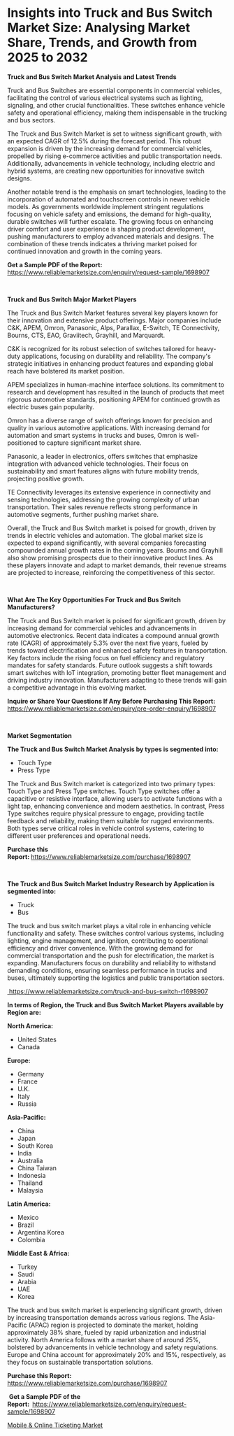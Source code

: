<p><h1>Insights into Truck and Bus Switch Market Size: Analysing Market Share, Trends, and Growth from 2025 to 2032</h1></p><p><strong>Truck and Bus Switch Market Analysis and Latest Trends</strong></p>
<p><p>Truck and Bus Switches are essential components in commercial vehicles, facilitating the control of various electrical systems such as lighting, signaling, and other crucial functionalities. These switches enhance vehicle safety and operational efficiency, making them indispensable in the trucking and bus sectors.</p><p>The Truck and Bus Switch Market is set to witness significant growth, with an expected CAGR of 12.5% during the forecast period. This robust expansion is driven by the increasing demand for commercial vehicles, propelled by rising e-commerce activities and public transportation needs. Additionally, advancements in vehicle technology, including electric and hybrid systems, are creating new opportunities for innovative switch designs.</p><p>Another notable trend is the emphasis on smart technologies, leading to the incorporation of automated and touchscreen controls in newer vehicle models. As governments worldwide implement stringent regulations focusing on vehicle safety and emissions, the demand for high-quality, durable switches will further escalate. The growing focus on enhancing driver comfort and user experience is shaping product development, pushing manufacturers to employ advanced materials and designs. The combination of these trends indicates a thriving market poised for continued innovation and growth in the coming years.</p></p>
<p><strong>Get a Sample PDF of the Report:&nbsp;</strong> <a href="https://www.reliablemarketsize.com/enquiry/request-sample/1698907?utm_campaign=1197&utm_medium=2&utm_source=Github&utm_content=ia&utm_term=09012025&utm_id=truck-and-bus-switch">https://www.reliablemarketsize.com/enquiry/request-sample/1698907</a></p>
<p>&nbsp;</p>
<p><strong>Truck and Bus Switch Major Market Players</strong></p>
<p><p>The Truck and Bus Switch Market features several key players known for their innovation and extensive product offerings. Major companies include C&K, APEM, Omron, Panasonic, Alps, Parallax, E-Switch, TE Connectivity, Bourns, CTS, EAO, Graviitech, Grayhill, and Marquardt. </p><p>C&K is recognized for its robust selection of switches tailored for heavy-duty applications, focusing on durability and reliability. The company's strategic initiatives in enhancing product features and expanding global reach have bolstered its market position.</p><p>APEM specializes in human-machine interface solutions. Its commitment to research and development has resulted in the launch of products that meet rigorous automotive standards, positioning APEM for continued growth as electric buses gain popularity.</p><p>Omron has a diverse range of switch offerings known for precision and quality in various automotive applications. With increasing demand for automation and smart systems in trucks and buses, Omron is well-positioned to capture significant market share.</p><p>Panasonic, a leader in electronics, offers switches that emphasize integration with advanced vehicle technologies. Their focus on sustainability and smart features aligns with future mobility trends, projecting positive growth.</p><p>TE Connectivity leverages its extensive experience in connectivity and sensing technologies, addressing the growing complexity of urban transportation. Their sales revenue reflects strong performance in automotive segments, further pushing market share.</p><p>Overall, the Truck and Bus Switch market is poised for growth, driven by trends in electric vehicles and automation. The global market size is expected to expand significantly, with several companies forecasting compounded annual growth rates in the coming years. Bourns and Grayhill also show promising prospects due to their innovative product lines. As these players innovate and adapt to market demands, their revenue streams are projected to increase, reinforcing the competitiveness of this sector.</p></p>
<p>&nbsp;</p>
<p><strong>What Are The Key Opportunities For Truck and Bus Switch Manufacturers?</strong></p>
<p><p>The Truck and Bus Switch market is poised for significant growth, driven by increasing demand for commercial vehicles and advancements in automotive electronics. Recent data indicates a compound annual growth rate (CAGR) of approximately 5.3% over the next five years, fueled by trends toward electrification and enhanced safety features in transportation. Key factors include the rising focus on fuel efficiency and regulatory mandates for safety standards. Future outlook suggests a shift towards smart switches with IoT integration, promoting better fleet management and driving industry innovation. Manufacturers adapting to these trends will gain a competitive advantage in this evolving market.</p></p>
<p><strong>Inquire or Share Your Questions If Any Before Purchasing This Report:</strong> <a href="https://www.reliablemarketsize.com/enquiry/pre-order-enquiry/1698907?utm_campaign=1197&utm_medium=2&utm_source=Github&utm_content=ia&utm_term=09012025&utm_id=truck-and-bus-switch">https://www.reliablemarketsize.com/enquiry/pre-order-enquiry/1698907</a></p>
<p>&nbsp;</p>
<p><strong>Market Segmentation</strong></p>
<p><strong>The Truck and Bus Switch Market Analysis by types is segmented into:</strong></p>
<p><ul><li>Touch Type</li><li>Press Type</li></ul></p>
<p><p>The Truck and Bus Switch market is categorized into two primary types: Touch Type and Press Type switches. Touch Type switches offer a capacitive or resistive interface, allowing users to activate functions with a light tap, enhancing convenience and modern aesthetics. In contrast, Press Type switches require physical pressure to engage, providing tactile feedback and reliability, making them suitable for rugged environments. Both types serve critical roles in vehicle control systems, catering to different user preferences and operational needs.</p></p>
<p><strong>Purchase this Report:&nbsp;</strong><a href="https://www.reliablemarketsize.com/purchase/1698907?utm_campaign=1197&utm_medium=2&utm_source=Github&utm_content=ia&utm_term=09012025&utm_id=truck-and-bus-switch">https://www.reliablemarketsize.com/purchase/1698907</a></p>
<p>&nbsp;</p>
<p><strong>The Truck and Bus Switch Market Industry Research by Application is segmented into:</strong></p>
<p><ul><li>Truck</li><li>Bus</li></ul></p>
<p><p>The truck and bus switch market plays a vital role in enhancing vehicle functionality and safety. These switches control various systems, including lighting, engine management, and ignition, contributing to operational efficiency and driver convenience. With the growing demand for commercial transportation and the push for electrification, the market is expanding. Manufacturers focus on durability and reliability to withstand demanding conditions, ensuring seamless performance in trucks and buses, ultimately supporting the logistics and public transportation sectors.</p></p>
<p><a href="https://www.reliablemarketsize.com/truck-and-bus-switch-r1698907?utm_campaign=1197&utm_medium=2&utm_source=Github&utm_content=ia&utm_term=09012025&utm_id=truck-and-bus-switch">&nbsp;https://www.reliablemarketsize.com/truck-and-bus-switch-r1698907</a></p>
<p><strong>In terms of Region, the Truck and Bus Switch Market Players available by Region are:</strong></p>
<p>
    <p> <strong> North America: </strong>
        <ul>
            <li>United States</li>
            <li>Canada</li>
        </ul>
        </p> 
    <p> <strong> Europe: </strong>
        <ul>
            <li>Germany</li>
            <li>France</li>
            <li>U.K.</li>
            <li>Italy</li>
            <li>Russia</li>
        </ul>
        </p> 
    <p> <strong> Asia-Pacific: </strong>
        <ul>
            <li>China</li>
            <li>Japan</li>
            <li>South Korea</li>
            <li>India</li>
            <li>Australia</li>
            <li>China Taiwan</li>
            <li>Indonesia</li>
            <li>Thailand</li>
            <li>Malaysia</li>
        </ul>
        </p> 
    <p> <strong> Latin America: </strong>
        <ul>
            <li>Mexico</li>
            <li>Brazil</li>
            <li>Argentina Korea</li>
            <li>Colombia</li>
        </ul>
        </p> 
    <p> <strong> Middle East & Africa: </strong>
        <ul>
            <li>Turkey</li>
            <li>Saudi</li>
            <li>Arabia</li>
            <li>UAE</li>
            <li>Korea</li>
        </ul>
    </p>
    </p>
<p><p>The truck and bus switch market is experiencing significant growth, driven by increasing transportation demands across various regions. The Asia-Pacific (APAC) region is projected to dominate the market, holding approximately 38% share, fueled by rapid urbanization and industrial activity. North America follows with a market share of around 25%, bolstered by advancements in vehicle technology and safety regulations. Europe and China account for approximately 20% and 15%, respectively, as they focus on sustainable transportation solutions.</p></p>
<p><strong>Purchase this Report: </strong><a href="https://www.reliablemarketsize.com/purchase/1698907?utm_campaign=1197&utm_medium=2&utm_source=Github&utm_content=ia&utm_term=09012025&utm_id=truck-and-bus-switch">https://www.reliablemarketsize.com/purchase/1698907</a></p>
<p>&nbsp;<strong>Get a Sample PDF of the Report:&nbsp;&nbsp;</strong><a href="https://www.reliablemarketsize.com/enquiry/request-sample/1698907?utm_campaign=1197&utm_medium=2&utm_source=Github&utm_content=ia&utm_term=09012025&utm_id=truck-and-bus-switch">https://www.reliablemarketsize.com/enquiry/request-sample/1698907</a></p>
<p><strong></strong></p>
<p><p><a href="https://github.com/prosalinda88/Market-Research-Report-List-7/blob/main/mobile-online-ticketing-market.md?utm_campaign=1197&utm_medium=2&utm_source=Github&utm_content=ia&utm_term=09012025&utm_id=truck-and-bus-switch">Mobile & Online Ticketing Market</a></p></p>
